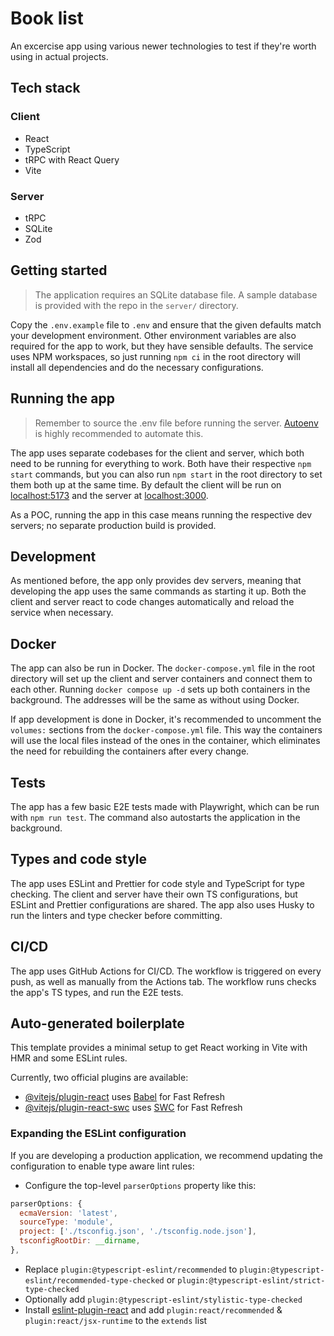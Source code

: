# Book list

An excercise app using various newer technologies to test if they're worth using in actual projects.

## Tech stack

### Client

- React
- TypeScript
- tRPC with React Query
- Vite

### Server

- tRPC
- SQLite
- Zod

## Getting started

> The application requires an SQLite database file. A sample database is provided with the repo in the `server/` directory.

Copy the `.env.example` file to `.env` and ensure that the given defaults match your development environment. Other environment variables are also required for the app to work, but they have sensible defaults.
The service uses NPM workspaces, so just running `npm ci` in the root directory will install all dependencies and do the necessary configurations.

## Running the app

> Remember to source the .env file before running the server. [Autoenv](https://github.com/hyperupcall/autoenv) is highly recommended to automate this.

The app uses separate codebases for the client and server, which both need to be running for everything to work. Both have their respective `npm start` commands, but you can also run `npm start` in the root directory to set them both up at the same time. By default the client will be run on [localhost:5173](localhost:5173) and the server at [localhost:3000](localhost:3000).

As a POC, running the app in this case means running the respective dev servers; no separate production build is provided.

## Development

As mentioned before, the app only provides dev servers, meaning that developing the app uses the same commands as starting it up. Both the client and server react to code changes automatically and reload the service when necessary.

## Docker

The app can also be run in Docker. The `docker-compose.yml` file in the root directory will set up the client and server containers and connect them to each other. Running `docker compose up -d` sets up both containers in the background. The addresses will be the same as without using Docker.

If app development is done in Docker, it's recommended to uncomment the `volumes:` sections from the `docker-compose.yml` file. This way the containers will use the local files instead of the ones in the container, which eliminates the need for rebuilding the containers after every change.

## Tests

The app has a few basic E2E tests made with Playwright, which can be run with `npm run test`. The command also autostarts the application in the background.

## Types and code style

The app uses ESLint and Prettier for code style and TypeScript for type checking. The client and server have their own TS configurations, but ESLint and Prettier configurations are shared. The app also uses Husky to run the linters and type checker before committing.

## CI/CD

The app uses GitHub Actions for CI/CD. The workflow is triggered on every push, as well as manually from the Actions tab. The workflow runs checks the app's TS types, and run the E2E tests.

## Auto-generated boilerplate

This template provides a minimal setup to get React working in Vite with HMR and some ESLint rules.

Currently, two official plugins are available:

- [@vitejs/plugin-react](https://github.com/vitejs/vite-plugin-react/blob/main/packages/plugin-react/README.md) uses [Babel](https://babeljs.io/) for Fast Refresh
- [@vitejs/plugin-react-swc](https://github.com/vitejs/vite-plugin-react-swc) uses [SWC](https://swc.rs/) for Fast Refresh

### Expanding the ESLint configuration

If you are developing a production application, we recommend updating the configuration to enable type aware lint rules:

- Configure the top-level `parserOptions` property like this:

```js
parserOptions: {
  ecmaVersion: 'latest',
  sourceType: 'module',
  project: ['./tsconfig.json', './tsconfig.node.json'],
  tsconfigRootDir: __dirname,
},
```

- Replace `plugin:@typescript-eslint/recommended` to `plugin:@typescript-eslint/recommended-type-checked` or `plugin:@typescript-eslint/strict-type-checked`
- Optionally add `plugin:@typescript-eslint/stylistic-type-checked`
- Install [eslint-plugin-react](https://github.com/jsx-eslint/eslint-plugin-react) and add `plugin:react/recommended` & `plugin:react/jsx-runtime` to the `extends` list
